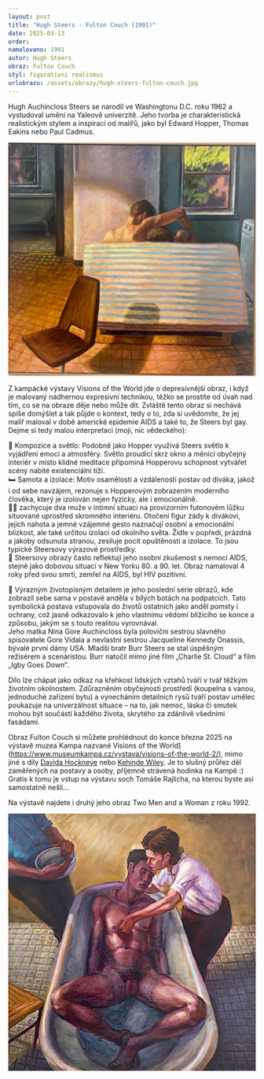 ```yaml
---
layout: post
title: "Hugh Steers - Fulton Couch (1991)"
date: 2025-03-13
order: 
namalovano: 1991
autor: Hugh Steers
obraz: Fulton Couch
styl: figurativní realismus
urlobrazu: /assets/obrazy/hugh-steers-fulton-couch.jpg
---
```


Hugh Auchincloss Steers se narodil ve Washingtonu D.C. roku 1962 a vystudoval umění na Yaleově univerzitě. Jeho tvorba je charakteristická realistickým stylem a inspirací od malířů, jako byl Edward Hopper, Thomas Eakins nebo Paul Cadmus.

![Hugh Steers - Fulton Couch (1991)](/assets/obrazy/hugh-steers-fulton-couch.jpg)

Z kampácké výstavy Visions of the World jde o depresivnější obraz, i když je malovaný nádhernou expresivní technikou, těžko se prostíte od úvah nad tím, co se na obraze děje nebo může dít. Zvláště tento obraz si nechává spíše domýšlet a tak půjde o kontext, tedy o to, zda si uvědomíte, že jej malíř maloval v době americké epidemie AIDS a také to, že Steers byl gay. Dejme si tedy malou interpretaci (moji, nic vědeckého):

🔦 Kompozice a světlo: Podobně jako Hopper využívá Steers světlo k vyjádření emocí a atmosféry. Světlo proudící skrz okno a měnící obyčejný interiér v místo klidné meditace připomíná Hopperovu schopnost vytvářet scény nabité existenciální tíží. \
🛏️ Samota a izolace: Motiv osamělosti a vzdálenosti postav od diváka, jakož i od sebe navzájem, rezonuje s Hopperovým zobrazením moderního člověka, který je izolován nejen fyzicky, ale i emocionálně. \
🧔‍♂️ zachycuje dva muže v intimní situaci na provizorním futonovém lůžku situované uprostřed skromného interiéru. Otočení figur zády k divákovi, jejich nahota a jemné vzájemné gesto naznačují osobní a emocionální blízkost, ale také určitou izolaci od okolního světa. Židle v popředí, prázdná a jakoby odsunuta stranou, zesiluje pocit opuštěnosti a izolace. To jsou typické Steersovy výrazové prostředky. \
💉 Steersovy obrazy často reflektují jeho osobní zkušenost s nemocí AIDS, stejně jako dobovou situaci v New Yorku 80. a 90. let. Obraz namaloval 4 roky před svou smrtí, zemřel na AIDS, byl HIV pozitivní. 

🪽 Výrazným životopisným detailem je jeho poslední série obrazů, kde zobrazil sebe sama v postavě anděla v bílých botách na podpatcích. Tato symbolická postava vstupovala do životů ostatních jako anděl pomsty i ochrany, což jasně odkazovalo k jeho vlastnímu vědomí blížícího se konce a způsobu, jakým se s touto realitou vyrovnával. \
Jeho matka Nina Gore Auchincloss byla poloviční sestrou slavného spisovatele Gore Vidala a nevlastní sestrou Jacqueline Kennedy Onassis, bývalé první dámy USA. Mladší bratr Burr Steers se stal úspěšným režisérem a scenáristou. Burr natočil mimo jiné film „Charlie St. Cloud“ a film „Igby Goes Down“.

Dílo lze chápat jako odkaz na křehkost lidských vztahů tváří v tvář těžkým životním okolnostem. Zdůrazněním obyčejnosti prostředí (koupelna s vanou, jednoduché zařízení bytu) a vynecháním detailních rysů tváří postav umělec poukazuje na univerzálnost situace – na to, jak nemoc, láska či smutek mohou být součástí každého života, skrytého za zdánlivě všedními fasádami.

Obraz Fulton Couch si můžete prohlédnout do konce března 2025 na výstavě muzea Kampa nazvané Visions of the World](https://www.museumkampa.cz/vystava/visions-of-the-world-2/), mimo jiné s díly [Davida Hockneye](https://www.marigold.cz/obrazy/david-hockney-portrait-of-an-artist/) nebo [Kehinde Wiley](https://www.marigold.cz/obrazy/Kehinde-Wiley-John-Burgoyne/). Je to slušný průřez děl zaměřených na postavy a osoby, příjemně strávená hodinka na Kampě :) Gratis k tomu je vstup na výstavu soch Tomáše Rajlicha, na kterou byste asi samostatně nešli... 

Na výstavě najdete i druhý jeho obraz Two Men and a Woman z roku 1992. 

![Hugh Steers - Two Men and a Woman z roku 1992](/assets/obrazy/Hugh-Steers-Two-Men-and-a-Woman.webp)

